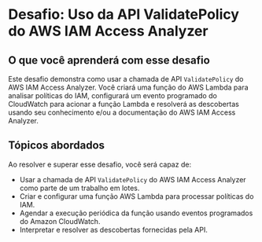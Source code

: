 # Desafio: Uso da API ValidatePolicy do AWS IAM Access Analyzer

## O que você aprenderá com esse desafio

Este desafio demonstra como usar a chamada de API `ValidatePolicy` do AWS IAM Access Analyzer. Você criará uma função do AWS Lambda para analisar políticas do IAM, configurará um evento programado do CloudWatch para acionar a função Lambda e resolverá as descobertas usando seu conhecimento e/ou a documentação do AWS IAM Access Analyzer.

## Tópicos abordados

Ao resolver e superar esse desafio, você será capaz de:

- Usar a chamada de API `ValidatePolicy` do AWS IAM Access Analyzer como parte de um trabalho em lotes.
- Criar e configurar uma função AWS Lambda para processar políticas do IAM.
- Agendar a execução periódica da função usando eventos programados do Amazon CloudWatch.
- Interpretar e resolver as descobertas fornecidas pela API.
